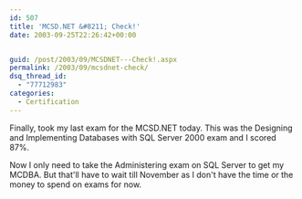 ```yaml
---
id: 507
title: 'MCSD.NET &#8211; Check!'
date: 2003-09-25T22:26:42+00:00


guid: /post/2003/09/MCSDNET---Check!.aspx
permalink: /2003/09/mcsdnet-check/
dsq_thread_id:
  - "77712983"
categories:
  - Certification
---
```

<body xmlns="http://www.w3.org/1999/xhtml">
    <p>
        Finally, took my last exam for the MCSD.NET today. This was the Designing and Implementing
        Databases with SQL Server 2000 exam and I scored 87%. 
    </p>
    <p>
        Now I only need to take the Administering exam on SQL Server to get my MCDBA. But
        that'll have to wait till November as I don't have the time or the money to spend
        on exams for now.
    </p>
</body>